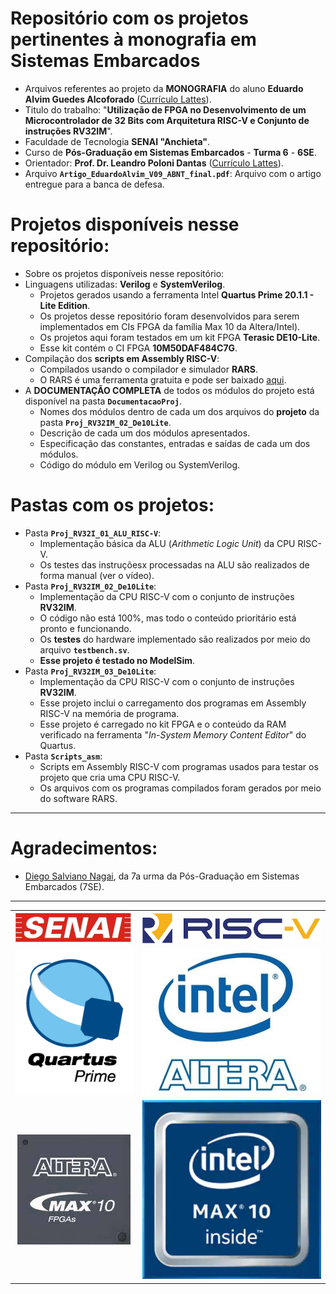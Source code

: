 # Repositório com os projetos pertinentes à monografia em Sistemas Embarcados        
 - Arquivos referentes ao projeto da **MONOGRAFIA** do aluno **Eduardo Alvim Guedes Alcoforado** ([Currículo Lattes](http://lattes.cnpq.br/0205554239317512)).      
 - Titulo do trabalho: "**Utilização de FPGA no Desenvolvimento de um Microcontrolador de 32 Bits com Arquitetura RISC-V e Conjunto de instruções RV32IM**".       
 - Faculdade de Tecnologia **SENAI "Anchieta"**.     
 - Curso de **Pós-Graduação em Sistemas Embarcados** - **Turma 6** - **6SE**.      
 - Orientador: **Prof. Dr. Leandro Poloni Dantas** ([Currículo Lattes](http://lattes.cnpq.br/6255986062207024)).      
 - Arquivo **`Artigo_EduardoAlvim_V09_ABNT_final.pdf`**: Arquivo com o artigo entregue para a banca de defesa.       
           

# Projetos disponíveis nesse repositório:      
 - Sobre os projetos disponíveis nesse repositório:       
 - Linguagens utilizadas: **Verilog** e **SystemVerilog**.      
	- Projetos gerados usando a ferramenta Intel **Quartus Prime 20.1.1 - Lite Edition**.      
	- Os projetos desse repositório foram desenvolvidos para serem implementados em CIs FPGA da família Max 10 da Altera/Intel).      
	- Os projetos aqui foram testados em um kit FPGA **Terasic DE10-Lite**.     
	- Esse kit contém o CI FPGA **10M50DAF484C7G**.        
 - Compilação dos **scripts em Assembly RISC-V**:    
	- Compilados usando o compilador e simulador **RARS**.       
	- O RARS é uma ferramenta gratuita e pode ser baixado [aqui](https://github.com/TheThirdOne/rars/releases).     
 - A **DOCUMENTAÇÃO COMPLETA** de todos os módulos do projeto está disponível na pasta **`DocumentacaoProj`**.      
	- Nomes dos módulos dentro de cada um dos arquivos do **projeto** da pasta **`Proj_RV32IM_02_De10Lite`**.    
	- Descrição de cada um dos módulos apresentados.      
	- Especificação das constantes, entradas e saídas de cada um dos módulos.     
	- Código do módulo em Verilog ou SystemVerilog.         
          

# Pastas com os projetos:      
 - Pasta **`Proj_RV32I_01_ALU_RISC-V`**:       
	- Implementação básica da ALU (_Arithmetic Logic Unit_) da CPU RISC-V.     
	- Os testes das instruçõesx processadas na ALU são realizados de forma manual (ver o vídeo).       
 - Pasta **`Proj_RV32IM_02_De10Lite`**:     
	- Implementação da CPU RISC-V com o conjunto de instruções **RV32IM**.     
	- O código não está 100%, mas todo o conteúdo prioritário está pronto e funcionando.      
	- Os **testes** do hardware implementado são realizados por meio do arquivo **`testbench.sv`**.      
	- **Esse projeto é testado no ModelSim**.      
- Pasta **`Proj_RV32IM_03_De10Lite`**:     
	- Implementação da CPU RISC-V com o conjunto de instruções **RV32IM**.     
	- Esse projeto inclui o carregamento dos programas em Assembly RISC-V na memória de programa.      
	- Esse projeto é carregado no kit FPGA e o conteúdo da RAM verificado na ferramenta "_In-System Memory Content Editor_" do Quartus.      
 - Pasta **`Scripts_asm`**:     
	- Scripts em Assembly RISC-V com programas usados para testar os projeto que cria uma CPU RISC-V.         
	- Os arquivos com os programas compilados foram gerados por meio do software RARS.       
	 
---      
        
# Agradecimentos:      
 - [Diego Salviano Nagai](https://github.com/diegonagai), da 7a urma da Pós-Graduação em Sistemas Embarcados (7SE).        
        
	 
---      
        
	 
|    |    |
| :---: | :---: |
| ![SENAI](./Imagens/Logo_SENAI.jpg) | ![RISC-V](./Imagens/logo_riscv.png) |
| ![Quartus Prime](./Imagens/Logo_Quartus.png) | ![Altera e Intel](./Imagens/Logo_Intel_Altera.jpg) |
| ![MAX 10](./Imagens/Logo_Max10_Altera.jpg) | ![MAX 10](./Imagens/Logo_MAX10_Intel.png) |
        
